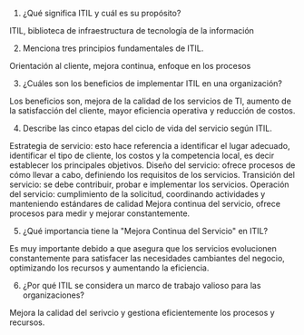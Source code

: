 1. ¿Qué significa ITIL y cuál es su propósito?

ITIL, biblioteca de infraestructura de tecnología de la información

2. Menciona tres principios fundamentales de ITIL.

Orientación al cliente, mejora continua, enfoque en los procesos

3. ¿Cuáles son los beneficios de implementar ITIL en una organización? 

Los beneficios son, mejora de la calidad de los servicios de TI, aumento de la satisfacción del cliente, mayor eficiencia operativa y reducción de costos.

4. Describe las cinco etapas del ciclo de vida del servicio según ITIL. 

Estrategia de servicio: esto hace referencia a identificar el lugar adecuado, identificar el tipo de cliente, los costos y la competencia local, es decir establecer los principales objetivos.
Diseño del servicio: ofrece procesos de cómo llevar a cabo, definiendo los requisitos de los servicios.
Transición del servicio: se debe contribuir, probar e implementar los servicios.
Operación del servicio: cumplimiento de la solicitud, coordinando actividades y manteniendo estándares de calidad
Mejora continua del servicio, ofrece procesos para medir y mejorar constantemente.

5. ¿Qué importancia tiene la "Mejora Continua del Servicio" en ITIL? 

Es muy importante debido a que asegura que los servicios evolucionen constantemente para satisfacer las necesidades cambiantes del negocio, optimizando los recursos y aumentando la eficiencia. 

6. ¿Por qué ITIL se considera un marco de trabajo valioso para las organizaciones?

Mejora la calidad del serivcio y gestiona eficientemente los procesos y recursos.

